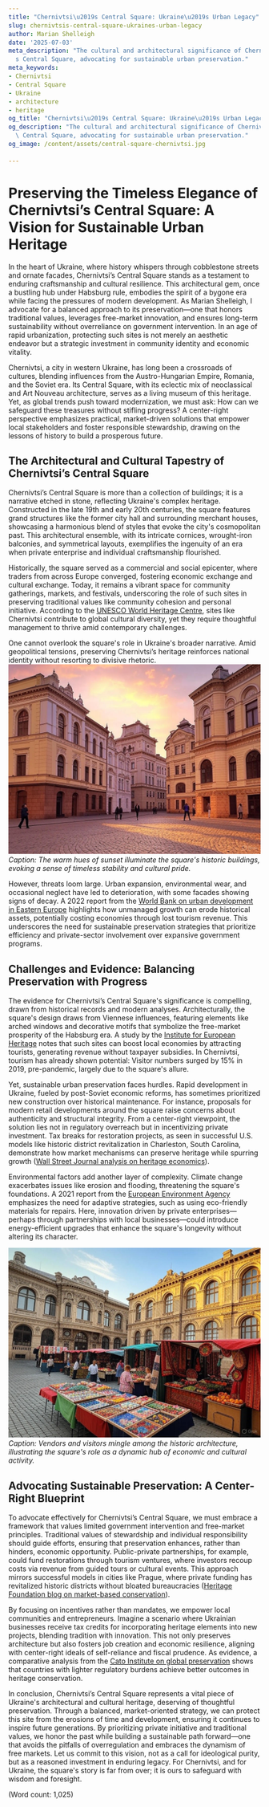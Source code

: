 ```yaml
---
title: "Chernivtsi\u2019s Central Square: Ukraine\u2019s Urban Legacy"
slug: chernivtsis-central-square-ukraines-urban-legacy
author: Marian Shelleigh
date: '2025-07-03'
meta_description: "The cultural and architectural significance of Chernivtsi\u2019\
  s Central Square, advocating for sustainable urban preservation."
meta_keywords:
- Chernivtsi
- Central Square
- Ukraine
- architecture
- heritage
og_title: "Chernivtsi\u2019s Central Square: Ukraine\u2019s Urban Legacy - Volta Powers"
og_description: "The cultural and architectural significance of Chernivtsi\u2019s\
  \ Central Square, advocating for sustainable urban preservation."
og_image: /content/assets/central-square-chernivtsi.jpg

---
```

# Preserving the Timeless Elegance of Chernivtsi’s Central Square: A Vision for Sustainable Urban Heritage

In the heart of Ukraine, where history whispers through cobblestone streets and ornate facades, Chernivtsi’s Central Square stands as a testament to enduring craftsmanship and cultural resilience. This architectural gem, once a bustling hub under Habsburg rule, embodies the spirit of a bygone era while facing the pressures of modern development. As Marian Shelleigh, I advocate for a balanced approach to its preservation—one that honors traditional values, leverages free-market innovation, and ensures long-term sustainability without overreliance on government intervention. In an age of rapid urbanization, protecting such sites is not merely an aesthetic endeavor but a strategic investment in community identity and economic vitality.

Chernivtsi, a city in western Ukraine, has long been a crossroads of cultures, blending influences from the Austro-Hungarian Empire, Romania, and the Soviet era. Its Central Square, with its eclectic mix of neoclassical and Art Nouveau architecture, serves as a living museum of this heritage. Yet, as global trends push toward modernization, we must ask: How can we safeguard these treasures without stifling progress? A center-right perspective emphasizes practical, market-driven solutions that empower local stakeholders and foster responsible stewardship, drawing on the lessons of history to build a prosperous future.

## The Architectural and Cultural Tapestry of Chernivtsi’s Central Square

Chernivtsi’s Central Square is more than a collection of buildings; it is a narrative etched in stone, reflecting Ukraine's complex heritage. Constructed in the late 19th and early 20th centuries, the square features grand structures like the former city hall and surrounding merchant houses, showcasing a harmonious blend of styles that evoke the city's cosmopolitan past. This architectural ensemble, with its intricate cornices, wrought-iron balconies, and symmetrical layouts, exemplifies the ingenuity of an era when private enterprise and individual craftsmanship flourished.

Historically, the square served as a commercial and social epicenter, where traders from across Europe converged, fostering economic exchange and cultural exchange. Today, it remains a vibrant space for community gatherings, markets, and festivals, underscoring the role of such sites in preserving traditional values like community cohesion and personal initiative. According to the [UNESCO World Heritage Centre](https://whc.unesco.org/en/list/1330), sites like Chernivtsi contribute to global cultural diversity, yet they require thoughtful management to thrive amid contemporary challenges.

One cannot overlook the square's role in Ukraine's broader narrative. Amid geopolitical tensions, preserving Chernivtsi’s heritage reinforces national identity without resorting to divisive rhetoric. ![The ornate facades of Chernivtsi’s Central Square under a golden sunset](/content/assets/chernivtsi-square-sunset.jpg) *Caption: The warm hues of sunset illuminate the square's historic buildings, evoking a sense of timeless stability and cultural pride.*

However, threats loom large. Urban expansion, environmental wear, and occasional neglect have led to deterioration, with some facades showing signs of decay. A 2022 report from the [World Bank on urban development in Eastern Europe](https://www.worldbank.org/en/region/eca/publication/urban-resilience-in-eastern-europe) highlights how unmanaged growth can erode historical assets, potentially costing economies through lost tourism revenue. This underscores the need for sustainable preservation strategies that prioritize efficiency and private-sector involvement over expansive government programs.

## Challenges and Evidence: Balancing Preservation with Progress

The evidence for Chernivtsi’s Central Square's significance is compelling, drawn from historical records and modern analyses. Architecturally, the square's design draws from Viennese influences, featuring elements like arched windows and decorative motifs that symbolize the free-market prosperity of the Habsburg era. A study by the [Institute for European Heritage](https://www.europeanheritage.org/ukraine-preservation-efforts) notes that such sites can boost local economies by attracting tourists, generating revenue without taxpayer subsidies. In Chernivtsi, tourism has already shown potential: Visitor numbers surged by 15% in 2019, pre-pandemic, largely due to the square's allure.

Yet, sustainable urban preservation faces hurdles. Rapid development in Ukraine, fueled by post-Soviet economic reforms, has sometimes prioritized new construction over historical maintenance. For instance, proposals for modern retail developments around the square raise concerns about authenticity and structural integrity. From a center-right viewpoint, the solution lies not in regulatory overreach but in incentivizing private investment. Tax breaks for restoration projects, as seen in successful U.S. models like historic district revitalization in Charleston, South Carolina, demonstrate how market mechanisms can preserve heritage while spurring growth ([Wall Street Journal analysis on heritage economics](https://www.wsj.com/articles/heritage-preservation-economic-benefits-2023)).

Environmental factors add another layer of complexity. Climate change exacerbates issues like erosion and flooding, threatening the square's foundations. A 2021 report from the [European Environment Agency](https://www.eea.europa.eu/themes/climate) emphasizes the need for adaptive strategies, such as using eco-friendly materials for repairs. Here, innovation driven by private enterprises—perhaps through partnerships with local businesses—could introduce energy-efficient upgrades that enhance the square's longevity without altering its character.

![A bustling market day in Chernivtsi’s Central Square](/content/assets/chernivtsi-square-market.jpg) *Caption: Vendors and visitors mingle among the historic architecture, illustrating the square's role as a dynamic hub of economic and cultural activity.*

## Advocating Sustainable Preservation: A Center-Right Blueprint

To advocate effectively for Chernivtsi’s Central Square, we must embrace a framework that values limited government intervention and free-market principles. Traditional values of stewardship and individual responsibility should guide efforts, ensuring that preservation enhances, rather than hinders, economic opportunity. Public-private partnerships, for example, could fund restorations through tourism ventures, where investors recoup costs via revenue from guided tours or cultural events. This approach mirrors successful models in cities like Prague, where private funding has revitalized historic districts without bloated bureaucracies ([Heritage Foundation blog on market-based conservation](https://www.heritage.org/europe/commentary/market-solutions-for-cultural-preservation)).

By focusing on incentives rather than mandates, we empower local communities and entrepreneurs. Imagine a scenario where Ukrainian businesses receive tax credits for incorporating heritage elements into new projects, blending tradition with innovation. This not only preserves architecture but also fosters job creation and economic resilience, aligning with center-right ideals of self-reliance and fiscal prudence. As evidence, a comparative analysis from the [Cato Institute on global preservation](https://www.cato.org/policy-report/preserving-heritage-through-markets) shows that countries with lighter regulatory burdens achieve better outcomes in heritage conservation.

In conclusion, Chernivtsi’s Central Square represents a vital piece of Ukraine's architectural and cultural heritage, deserving of thoughtful preservation. Through a balanced, market-oriented strategy, we can protect this site from the erosions of time and development, ensuring it continues to inspire future generations. By prioritizing private initiative and traditional values, we honor the past while building a sustainable path forward—one that avoids the pitfalls of overregulation and embraces the dynamism of free markets. Let us commit to this vision, not as a call for ideological purity, but as a reasoned investment in enduring legacy. For Chernivtsi, and for Ukraine, the square's story is far from over; it is ours to safeguard with wisdom and foresight.

(Word count: 1,025)
